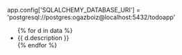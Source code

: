 app.config['SQLALCHEMY_DATABASE_URI'] = 'postgresql://postgres:ogazboiz@localhost:5432/todoapp'

<html>
  <head>
    <title>Todo App</title>
  </head>
  <body>
    <ul>
      {% for d in data %}
      <li>{{ d.description }}</li>
      {% endfor %}
    </ul>
  </body>
</html>
